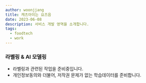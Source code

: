 ```yaml
---
author: woonjjang
title: 캐츠아이는 요즈음
date: 2023-06-08
description: 서비스 개발 영역을 소개합니다.
tags:
  - foodtech
  - work
---
```


### 라벨링 & AI 모델링

- 라벨링과 관련된 작업을 준비중입니다. 
- 개인정보동의와 더불어, 저작권 문제가 없는 학습데이터를 준비합니다.
